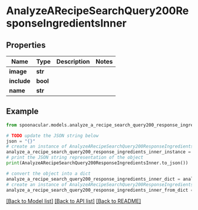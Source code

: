 # AnalyzeARecipeSearchQuery200ResponseIngredientsInner


## Properties

Name | Type | Description | Notes
------------ | ------------- | ------------- | -------------
**image** | **str** |  | 
**include** | **bool** |  | 
**name** | **str** |  | 

## Example

```python
from spoonacular.models.analyze_a_recipe_search_query200_response_ingredients_inner import AnalyzeARecipeSearchQuery200ResponseIngredientsInner

# TODO update the JSON string below
json = "{}"
# create an instance of AnalyzeARecipeSearchQuery200ResponseIngredientsInner from a JSON string
analyze_a_recipe_search_query200_response_ingredients_inner_instance = AnalyzeARecipeSearchQuery200ResponseIngredientsInner.from_json(json)
# print the JSON string representation of the object
print(AnalyzeARecipeSearchQuery200ResponseIngredientsInner.to_json())

# convert the object into a dict
analyze_a_recipe_search_query200_response_ingredients_inner_dict = analyze_a_recipe_search_query200_response_ingredients_inner_instance.to_dict()
# create an instance of AnalyzeARecipeSearchQuery200ResponseIngredientsInner from a dict
analyze_a_recipe_search_query200_response_ingredients_inner_from_dict = AnalyzeARecipeSearchQuery200ResponseIngredientsInner.from_dict(analyze_a_recipe_search_query200_response_ingredients_inner_dict)
```
[[Back to Model list]](../README.md#documentation-for-models) [[Back to API list]](../README.md#documentation-for-api-endpoints) [[Back to README]](../README.md)


